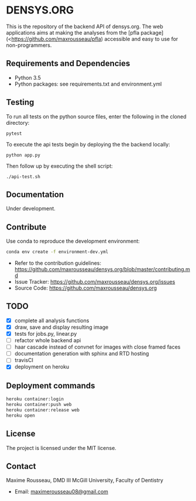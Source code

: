 DENSYS.ORG
==========

This is the repository of the backend API of densys.org.
The web applications aims at making the analyses from the [pfla
package](<https://github.com/maxrousseau/pfla) accessible and easy to use
for non-programmers.

Requirements and Dependencies
-----------------------------

-   Python 3.5
-   Python packages: see requirements.txt and environment.yml

Testing
-------

To run all tests on the python source files, enter the following in the cloned
directory:

```shell
pytest
```

To execute the api tests begin by deploying the the backend locally:

```shell
python app.py
```

Then follow up by executing the shell script:

```shell
./api-test.sh
```


Documentation
-------------
Under development.

Contribute
----------

Use conda to reproduce the development environment:
```sh
conda env create -f environment-dev.yml
```

-   Refer to the contribution guidelines: <https://github.com/maxrousseau/densys.org/blob/master/contributing.md> 
-   Issue Tracker: <https://github.com/maxrousseau/densys.org/issues>
-   Source Code: <https://github.com/maxrousseau/densys.org>

TODO
----
- [x] complete all analysis functions
- [x] draw, save and display resulting image
- [x] tests for jobs.py, linear.py
- [ ] refactor whole backend api
- [ ] haar cascade instead of convnet for images with close framed faces
- [ ] documentation generation with sphinx and RTD hosting
- [ ] travisCI
- [x] deployment on heroku

Deployment commands
------------------
```sh
heroku container:login
heroku container:push web
heroku container:release web
heroku open
```

License
-------
The project is licensed under the MIT license.

Contact
-------
Maxime Rousseau, DMD III McGill University, Faculty of Dentistry
- Email: <maximerousseau08@gmail.com>

